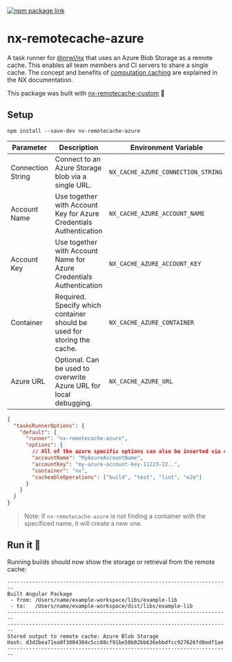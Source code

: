 [![npm package link](https://img.shields.io/npm/v/nx-remotecache-azure)](https://www.npmjs.com/package/nx-remotecache-azure)

# nx-remotecache-azure

A task runner for [@nrwl/nx](https://nx.dev/react) that uses an Azure Blob Storage as a remote cache. This enables all team members and CI servers to share a single cache. The concept and benefits of [computation caching](https://nx.dev/angular/guides/computation-caching) are explained in the NX documentation.

This package was built with [nx-remotecache-custom](https://www.npmjs.com/package/nx-remotecache-azure) 🙌

## Setup

```
npm install --save-dev nx-remotecache-azure
```

| Parameter         | Description                                                             |  Environment Variable              | `nx.json`          |
| ----------------- | ----------------------------------------------------------------------- | ---------------------------------- | ------------------ |
| Connection String | Connect to an Azure Storage blob via a single URL.                      | `NX_CACHE_AZURE_CONNECTION_STRING` | `connectionString` |
| Account Name      | Use together with Account Key for Azure Credentials Authentication      | `NX_CACHE_AZURE_ACCOUNT_NAME`      | `accountName`      |
| Account Key       | Use together with Account Name for Azure Credentials Authentication     | `NX_CACHE_AZURE_ACCOUNT_KEY`       | `accountKey`       |
| Container         | Required. Specify which container should be used for storing the cache. | `NX_CACHE_AZURE_CONTAINER`         | `container`        |
| Azure URL         | Optional. Can be used to overwrite Azure URL for local debugging.       | `NX_CACHE_AZURE_URL`               | `azureUrl`         |

```json
{
  "tasksRunnerOptions": {
    "default": {
      "runner": "nx-remotecache-azure",
      "options": {
        // All of the azure specific options can also be inserted via environment variables! ⬆️
        "accountName": "MyAzureAccountName",
        "accountKey": "my-azure-account-key-11223-22..",
        "container": "nx",
        "cacheableOperations": ["build", "test", "lint", "e2e"]
      }
    }
  }
}
```

> Note: If `nx-remotecache-azure` is not finding a container with the specificed name, it will create a new one.

## Run it 🚀

Running builds should now show the storage or retrieval from the remote cache:

```
------------------------------------------------------------------------
Built Angular Package
 - from: /Users/name/example-workspace/libs/example-lib
 - to:   /Users/name/example-workspace/dist/libs/example-lib
------------------------------------------------------------------------
------------------------------------------------------------------------
Stored output to remote cache: Azure Blob Storage
Hash: d3d2bea71ea0f3004304c5cc88cf91be50b02bb636ebbdfcc927626fd8edf1ae
------------------------------------------------------------------------
```
